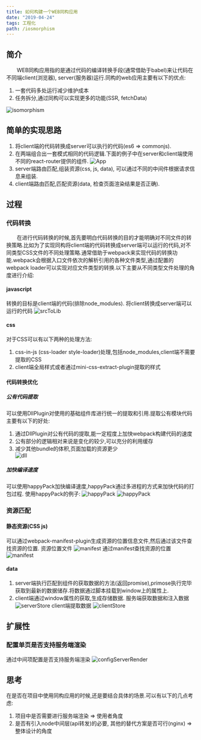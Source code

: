 ```yaml
---
title: 如何构建一个WEB同构应用
date: "2019-04-24"
tags: 工程化
path: /iosmorphism
---
```


## 简介
　　WEB同构应用指的是通过代码的编译转换手段(通常借助于babel)来让代码在不同端client(浏览器), server(服务器)运行.同构的web应用主要有以下的优点:
1. 一套代码多处运行减少维护成本
2. 任务拆分,通过同构可以实现更多的功能(SSR, fetchData)

![isomorphism](./isomorphism/isomorphism.png)

## 简单的实现思路
1. 将client端的代码转换成server可以执行的代码(es6 => commonjs).
2. 在两端组合出一套模式相同的代码逻辑.下面的例子中在server和client端使用不同的react-router提供的组件.
![App](./isomorphism/app.png)   
3. server端路由匹配,组装资源(css, js, data), 可以通过不同的中间件根据请求信息来组装.  
4. client端路由匹配,匹配资源(data, 检查页面渲染结果是否正确).

## 过程

### 代码转换
　　在进行代码转换的时候,首先要明白代码转换的目的才能明确对不同文件的转换策略.比如为了实现同构将client端的代码转换成server端可以运行的代码,对不同类型CSS文件的不同处理策略.通常借助于webpack来实现代码的转换功能.webpack会根据入口文件依次的解析引用的各种文件类型,通过配置的webpack loader可以实现对应文件类型的转换.以下主要从不同类型文件处理的角度进行介绍:
#### javascript
转换的目标是client端的代码(排除node_modules).
将client转换成server端可以运行的代码
![srcToLib](./isomorphism/srctolib.png)
#### css
对于CSS可以有以下两种的处理方法:
1. css-in-js (css-loader style-loader)处理,包括node_modules,client端不需要提取的CSS
2. client端全局样式或者通过mini-css-extract-plugin提取的样式  

#### 代码转换优化
##### 公有代码提取
可以使用DllPlugin对使用的基础组件库进行统一的提取和引用.提取公有模块代码主要有以下的好处:  
1. 通过DllPlugin对公有代码的提取,能一定程度上加快webpack构建代码的速度
2. 公有部分的逻辑相对来说是变化的较少,可以充分的利用缓存
3. 减少其他bundle的体积,页面加载的资源更少  
![dll](./isomorphism/dll.png)  

##### 加快编译速度
可以使用happyPack加快编译速度,happyPack通过多进程的方式来加快代码的打包过程.
使用happyPack的例子:
![happyPack](./isomorphism/happy1.png)
![happyPack](./isomorphism/happy2.png)  

### 资源匹配
#### 静态资源(CSS js)
可以通过webpack-manifest-plugin生成资源的位置信息文件,然后通过该文件查找资源的位置.
资源位置文件
![manifest](./isomorphism/manifest1.png)
通过manifest查找资源的位置
![manifest](./isomorphism/manifest2.png)
#### data
1. server端执行匹配到组件的获取数据的方法(返回promise),primose执行完毕获取到最新的数据储存.将数据通过脚本挂载到window上的属性上.
2. client端通过window属性的获取,生成存储数据.
服务端获取数据和注入数据
![serverStore](./isomorphism/serverStore.png)
client端提取数据
![clientStore](./isomorphism/clientStore.png) 

## 扩展性

### 配置单页是否支持服务端渲染
通过中间项配置是否支持服务端渲染
![configServerRender](./isomorphism/configServerRender.png)

## 思考
在是否在项目中使用同构应用的时候,还是要结合具体的场景.可以有以下的几点考虑:
1. 项目中是否需要进行服务端渲染 => 使用者角度
2. 是否有引入node中间层(api转发)的必要, 其他的替代方案是否可行(nginx) => 整体设计的角度
